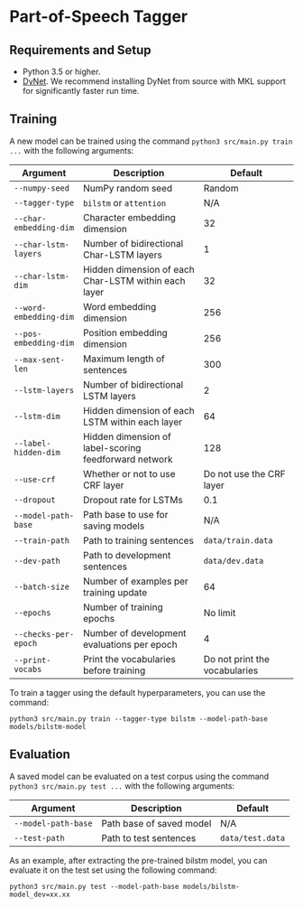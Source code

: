 # Part-of-Speech Tagger
## Requirements and Setup

* Python 3.5 or higher.
* [DyNet](https://github.com/clab/dynet). We recommend installing DyNet from source with MKL support for significantly faster run time.

## Training

A new model can be trained using the command `python3 src/main.py train ...` with the following arguments:

Argument | Description | Default
--- | --- | ---
`--numpy-seed` | NumPy random seed | Random
`--tagger-type` | `bilstm` or `attention` | N/A
`--char-embedding-dim` | Character embedding dimension |32
`--char-lstm-layers` | Number of bidirectional Char-LSTM layers |1
`--char-lstm-dim` | Hidden dimension of each Char-LSTM within each layer |32
`--word-embedding-dim` | Word embedding dimension | 256 
`--pos-embedding-dim` | Position embedding dimension | 256 
`--max-sent-len` | Maximum length of sentences | 300 
`--lstm-layers` | Number of bidirectional LSTM layers | 2
`--lstm-dim` | Hidden dimension of each LSTM within each layer | 64
`--label-hidden-dim` | Hidden dimension of label-scoring feedforward network | 128 
`--use-crf` | Whether or not to use CRF layer | Do not use the CRF layer 
`--dropout` | Dropout rate for LSTMs | 0.1 
`--model-path-base` | Path base to use for saving models | N/A
`--train-path` | Path to training sentences | `data/train.data`
`--dev-path` | Path to development sentences | `data/dev.data`
`--batch-size` | Number of examples per training update | 64 
`--epochs` | Number of training epochs | No limit
`--checks-per-epoch` | Number of development evaluations per epoch | 4
`--print-vocabs` | Print the vocabularies before training | Do not print the vocabularies

To train a tagger using the default hyperparameters, you can use the command:

```
python3 src/main.py train --tagger-type bilstm --model-path-base models/bilstm-model
```

## Evaluation

A saved model can be evaluated on a test corpus using the command `python3 src/main.py test ...` with the following arguments:

Argument | Description | Default
--- | --- | ---
`--model-path-base` | Path base of saved model | N/A
`--test-path` | Path to test sentences | `data/test.data`


As an example, after extracting the pre-trained bilstm model, you can evaluate it on the test set using the following command:

```
python3 src/main.py test --model-path-base models/bilstm-model_dev=xx.xx
```
